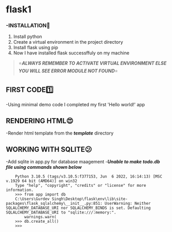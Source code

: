 # flask1


### -INSTALLATION:metal:
1. Install python
2. Create a virtual environment in the project directory
3. Install flask using pip
4. Now I have installed flask successffuly on my machine  
> :star:***ALWAYS REMEMBER TO ACTIVATE VIRTUAL ENVIRONMENT ELSE YOU WILL SEE ERROR MODULE NOT FOUND***:star:

## FIRST CODE:one:
-Using minimal demo code I completed my first 'Hello world!' app

## RENDERING HTML:heart_eyes: 
-Render html template from the ***template*** directory

## WORKING WITH SQLITE:confused:
-Add sqlite in app.py for database maagement
-***Unable to make todo.db file using commands shown below***
```(env) PS C:\Users\Gurdev Singh\Desktop\flask> python
    Python 3.10.5 (tags/v3.10.5:f377153, Jun  6 2022, 16:14:13) [MSC v.1929 64 bit (AMD64)] on win32
    Type "help", "copyright", "credits" or "license" for more information.
    >>> from app import db
    C:\Users\Gurdev Singh\Desktop\flask\env\lib\site-packages\flask_sqlalchemy\__init__.py:851: UserWarning: Neither SQLALCHEMY_DATABASE_URI nor SQLALCHEMY_BINDS is set. Defaulting SQLALCHEMY_DATABASE_URI to "sqlite:///:memory:".
        warnings.warn(
    >>> db.create_all()    
    >>> 





